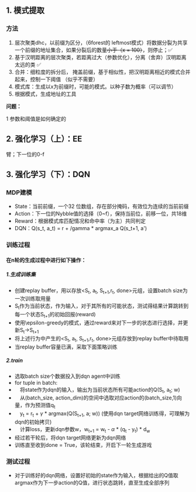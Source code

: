 ## 1. 模式提取
### 方法

1. 层次聚类dhc，以前缀为区分，（6forest的 leftmost模式）将数据分裂为共享一个前缀的地址集合，如果分裂后的数量~~小于（x = 100）~~，则停止；✅
2. 基于汉明距离的层次聚类，若距离过大（参数优化），分离（舍弃）汉明距离太远的类  ✅
3. 合并：细粒度的拆分后， 掩盖前缀，基于相似性，把汉明距离相近的模式合并起来，控制一下阈值  （似乎不需要）
4. 模式库：生成以x为前缀时，可能的模式。以种子数为概率（可以调节）
5. 根据模式，生成地址的工具

**问题：**

1 参数和阈值是如何确定的

## 2. 强化学习（上）：EE
臂；下一位的0-f

## 3. 强化学习（下）：DQN
### MDP建模
- State：当前前缀，一个32 位数组，存在部分掩码，有效位为连续的当前前缀
- Action：下一位的Nybble值的选择（0~f），保持当前位，前移一位，共18维
- Reward：根据模式库匹配情况和命中率（为主）共同判定
- DQN：Q(s_t, a_t) = r + /gamma * argmax_a Q(s_t+1, a')

### 训练过程
#### 在n轮的生成过程中进行如下操作：
##### 1.生成训练集
- 创建replay buffer，用以存放<S<sub>t</sub>, a<sub>t</sub>, S<sub>t+1</sub>,r<sub>t</sub>, done>元组，设置batch size为一次训练取用量
- S<sub>t</sub>作为当前状态，作为输入，对于其所有的可能状态，测试得结果计算跳转到每一个状态S<sub>t+1</sub>的初始回报(reward)
- 使用\epsilon-greedy的模式，通过reward来对下一步的状态进行选择，并更新S<sub>t</sub>->S<sub>t+1<sub>
- 将上述行为中产生的<S<sub>t</sub>, a<sub>t</sub>, S<sub>t+1</sub>,r<sub>t</sub>, done>元组存放到replay buffer中待取用
- 当replay buffer容量已满，采取下面策略训练
##### 2.train
- 选取batch size个数据投入到dqn agent中训练
- for tuple in batch:
- &emsp;将state作为dqn的输入，输出为当前状态所有可能action的Q(S<sub>t</sub>, a<sub>t</sub>; w)
- &emsp;从(batch_size, action_dim)的空间中选取对应action的(batch_size,1)向量，作为预测值q<sub>t<sub>
- &emsp;y<sub>t</sub> = r<sub>t</sub> + $\gamma$ * argmax(Q(S<sub>t+1</sub>, a; w)) (使用dqn target网络训练得，可理解为dqn的初始拷贝)
- &emsp;计算loss，更新dqn参数w，w<sub>t+1</sub> = w<sub>t</sub> - $\alpha$ * (q<sub>t</sub> - y<sub>t</sub>) * d<sub>w</sub>
- 经过若干轮后，将dqn target网络更新为dqn网络
- 训练直至收到done = True，该轮结束，开启下一轮生成游戏
### 测试过程
- 对于训练好的dqn网络，设置好初始的state作为输入，根据给出的Q值取argmax作为下一步action的Q值，进行状态跳转，直至生成全部序列
